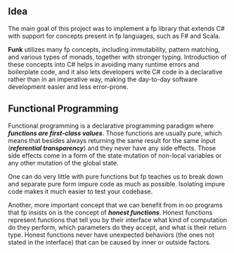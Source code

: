 ## Idea

The main goal of this project was to implement a fp library that extends C# with support for concepts present in fp languages, such as F# and Scala.

**Funk** utilizes many fp concepts, including immutability, pattern matching, and
various types of monads, together with stronger typing. Introduction of these concepts
into C# helps in avoiding many runtime errors and boilerplate code, and it also lets
developers write C# code in a declarative rather than in an imperative way, making the
day-to-day software development easier and less error-prone.

## Functional Programming

Functional programming is a declarative programming paradigm where **_functions are first-class values_**. Those functions are usually pure, which means that besides always returning the same result for the same input (**_referential transparency_**) and they never have any side effects. Those side effects come in a form of the state mutation of non-local variables or any other mutation of the global state.

One can do very little with pure functions but fp teaches us to break down and separate pure form impure code as much as possible. Isolating impure code makes it much easier to test your codebase.

Another, more important concept that we can benefit from in oo programs that fp insists on is the concept of **_honest functions_**. Honest functions represent functions that tell you by their interface what kind of computation do they perform, which parameters do they accept, and what is their return type. Honest functions never have unexpected behaviors (the ones not stated in the interface) that can be caused by
inner or outside factors.